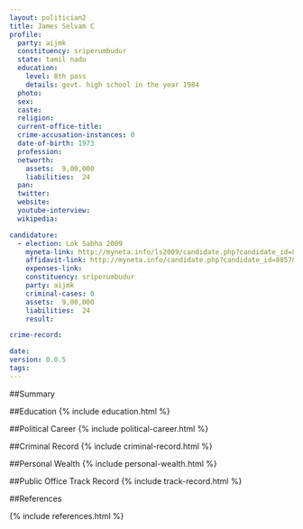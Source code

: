 ```yaml
---
layout: politician2
title: James Selvam C
profile: 
  party: aijmk
  constituency: sriperumbudur
  state: tamil nadu
  education: 
    level: 8th pass
    details: govt. high school in the year 1984
  photo: 
  sex: 
  caste: 
  religion: 
  current-office-title: 
  crime-accusation-instances: 0
  date-of-birth: 1973
  profession: 
  networth: 
    assets:  9,00,000
    liabilities:  24
  pan: 
  twitter: 
  website: 
  youtube-interview: 
  wikipedia: 

candidature: 
  - election: Lok Sabha 2009
    myneta-link: http://myneta.info/ls2009/candidate.php?candidate_id=8857
    affidavit-link: http://myneta.info/candidate.php?candidate_id=8857&scan=original
    expenses-link: 
    constituency: sriperumbudur 
    party: aijmk
    criminal-cases: 0
    assets:  9,00,000
    liabilities:  24
    result:  

crime-record: 

date: 
version: 0.0.5
tags: 
---
```

##Summary


##Education
{% include education.html %}


##Political Career
{% include political-career.html %}


##Criminal Record
{% include criminal-record.html %}


##Personal Wealth
{% include personal-wealth.html %}


##Public Office Track Record
{% include track-record.html %}


##References


{% include references.html %}